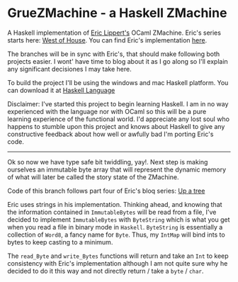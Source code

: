 # GrueZMachine - a Haskell ZMachine
A Haskell implementation of [Eric Lippert's](http://ericlippert.com/) OCaml ZMachine. Eric's series starts here: [West of House](http://ericlippert.com/2016/02/01/west-of-house/). You can find Eric's implementation [here](https://github.com/ericlippert/flathead).

The branches will be in sync with Eric's, that should make following both projects easier. I wont' have time to blog about it as I go along so I'll explain any significant decisiones I may take here.

To build the project I'll be using the windows and mac Haskell platform. You can download it at [Haskell Language](https://www.haskell.org/)

Disclaimer: I've started this project to begin learning Haskell. I am in no way experienced with the language nor with OCaml so this will be a pure learning experience of the functional world. I'd appreciate any lost soul who happens to stumble upon this project and knows about Haskell to give any constructive feedback about how well or awfully bad I'm porting Eric's code.

---------------------------------------

Ok so now we have type safe bit twiddling, yay!. Next step is making ourselves an immutable byte array that will represent the dynamic memory of what will later be called the story state of the ZMachine.

Code of this branch follows part four of Eric's bloq series: [Up a tree](http://ericlippert.com/2016/02/09/up-a-tree/)

Eric uses strings in his implementation. Thinking ahead, and knowing that the information contained in `ImmutableBytes` will be read from a file, I've decided to implement `ImmutableBytes` with `ByteString` which is what you get when you read a file in binary mode in `Haskell`. `ByteString` is essentially a collection of `Word8`, a fancy name for `Byte`. Thus, my `IntMap` will bind ints to bytes to keep casting to a minimum.

The `read_Byte` and `write_Bytes` functions will return and take an `Int` to keep consistency with Eric's implementation although I am not quite sure why he decided to do it this way and not directly return / take a `byte` / `char`.
